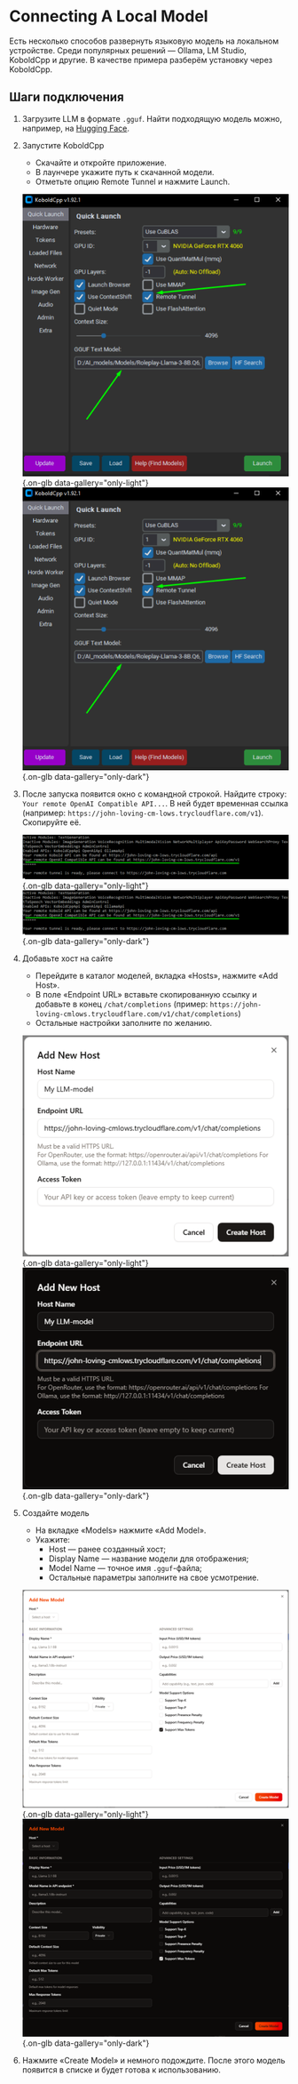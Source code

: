 # Connecting A Local Model

Есть несколько способов развернуть языковую модель на локальном устройстве. Среди популярных решений — Ollama, LM Studio, KoboldCpp и другие. В качестве примера разберём установку через KoboldCpp.

## Шаги подключения

1. Загрузите LLM в формате `.gguf`. Найти подходящую модель можно, например, на [Hugging Face](https://huggingface.co/).
2. Запустите KoboldCpp
	- Скачайте и откройте приложение.
	- В лаунчере укажите путь к скачанной модели.
	- Отметьте опцию Remote Tunnel и нажмите Launch.

	![](/assets/image/llm-model/2.png#only-light){.on-glb data-gallery="only-light"}
	![](/assets/image/llm-model/2.png#only-dark){.on-glb data-gallery="only-dark"}

3. После запуска появится окно с командной строкой. Найдите строку: `Your remote OpenAI Compatible API...`. В ней будет временная ссылка (например: `https://john-loving-cm-lows.trycloudflare.com/v1`). Скопируйте её.

	![](/assets/image/llm-model/3.png#only-light){.on-glb data-gallery="only-light"}
	![](/assets/image/llm-model/3.png#only-dark){.on-glb data-gallery="only-dark"}

4. Добавьте хост на сайте
	- Перейдите в каталог моделей, вкладка «Hosts», нажмите «Add Host».
	- В поле «Endpoint URL» вставьте скопированную ссылку и добавьте в конец `/chat/completions` (пример: `https://john-loving-cmlows.trycloudflare.com/v1/chat/completions`)
	- Остальные настройки заполните по желанию.

	![](/assets/image/llm-model/4.png#only-light){.on-glb data-gallery="only-light"}
	![](/assets/image/llm-model/4_dark.png#only-dark){.on-glb data-gallery="only-dark"}

5. Создайте модель
	- На вкладке «Models» нажмите «Add Model».
	- Укажите:
		- Host — ранее созданный хост;
		- Display Name — название модели для отображения;
		- Model Name — точное имя `.gguf`-файла;
		- Остальные параметры заполните на свое усмотрение.

	![](/assets/image/llm-model/5.png#only-light){.on-glb data-gallery="only-light"}
	![](/assets/image/llm-model/5_dark.png#only-dark){.on-glb data-gallery="only-dark"}

6. Нажмите «Create Model» и немного подождите. После этого модель появится в списке и будет готова к использованию.